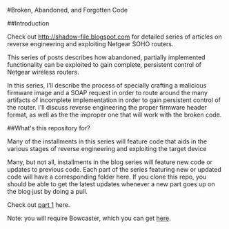 #Broken, Abandoned, and Forgotten Code

##Introduction

Check out http://shadow-file.blogspot.com for detailed series of articles on reverse engineering and exploiting Netgear SOHO routers.

This series of posts describes how abandoned, partially implemented functionality can be exploited to gain complete, persistent control of Netgear wireless routers.

In this series, I'll describe the process of specially crafting a malicious firmware image and a SOAP request in order to route around the many artifacts of incomplete implementation in order to gain persistent control of the router. I'll discuss reverse engineering the proper firmware header format, as well as the the improper one that will work with the broken code.


##What's this repository for?

Many of the installments in this series will feature code that aids in the various stages of reverse engineering and exploiting the target device

Many, but not all, installments in the blog series will feature new code or updates to previous code. Each part of the series featuring new or updated code will have a corresponding folder here. If you clone this repo, you should be able to get the latest updates whenever a new part goes up on the blog just by doing a pull.

Check out [part 1](http://shadow-file.blogspot.com/2015/04/abandoned-part-01.html) here.

Note: you will require Bowcaster, which you can get [here](https://github.com/zcutlip/bowcaster).


